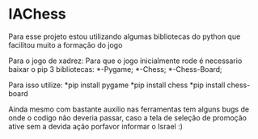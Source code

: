 # IAChess

Para esse projeto estou utilizando algumas bibliotecas do python que facilitou muito a formação do jogo


Para o jogo de xadrez:
Para que o jogo inicialmente rode é necessario baixar o pip 3 bibliotecas:
  *-Pygame;
  *-Chess;
  *-Chess-Board;

Para isso utilize:
  *pip install pygame
  *pip install chess
  *pip install chess-board

Ainda mesmo com bastante auxilio nas ferramentas tem alguns bugs de onde o codigo não deveria passar, caso a tela de seleção de promoção ative sem a devida ação porfavor informar
o Israel :)
